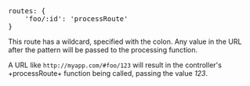 <pre>
routes: {
    'foo/:id': 'processRoute'
}
</pre>

This route has a wildcard, specified with the colon. Any value in the URL after
the pattern will be passed to the processing function.

A URL like `http://myapp.com/#foo/123` will result in the controller's
+processRoute+ function being called, passing the value *123*.